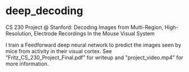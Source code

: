 # deep_decoding
CS 230 Project @ Stanford: Decoding Images from Multi-Region, High-Resolution, Electrode Recordings In the Mouse Visual System

I train a Feedforward deep neural network to predict the images seen by mice from activity in their visual cortex. 
See "Fritz_CS_230_Project_Final.pdf" for writeup and "project_video.mp4" for more information. 
